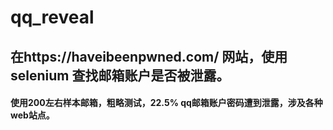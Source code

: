 # qq_reveal



## 在https://haveibeenpwned.com/  网站，使用 selenium 查找邮箱账户是否被泄露。

#### 使用200左右样本邮箱，粗略测试，22.5% qq邮箱账户密码遭到泄露，涉及各种web站点。
